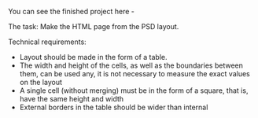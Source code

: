 You can see the finished project here - 

The task: Make the HTML page from the PSD layout. 

Technical requirements:
- Layout should be made in the form of a table.
- The width and height of the cells, as well as the boundaries between them, can be used any, it is not necessary to measure the exact values ​​on the layout
- A single cell (without merging) must be in the form of a square, that is, have the same height and width
- External borders in the table should be wider than internal




